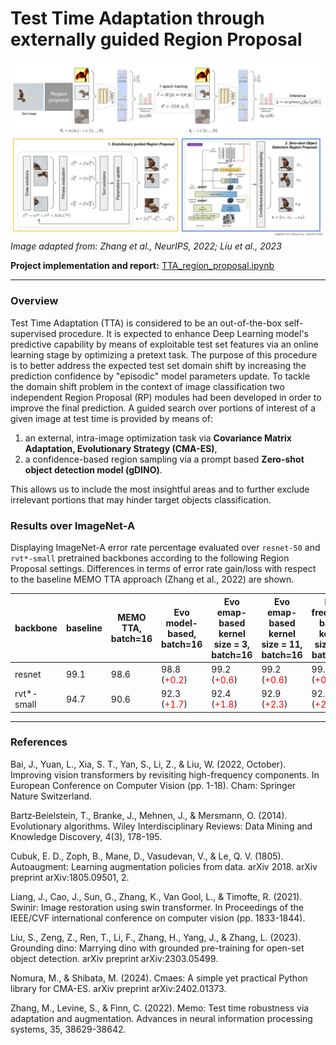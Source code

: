 # Test Time Adaptation through externally guided Region Proposal

![alt text](./pics/pipeline.png)
*Image adapted from:  Zhang et al., NeurIPS, 2022;  Liu et al., 2023*

**Project implementation and report:** [TTA_region_proposal.ipynb](https://github.com/gzemo/TTA-region-proposal/blob/main/TTA_region_proposal.ipynb) 

---

### Overview
Test Time Adaptation (TTA) is considered to be an out-of-the-box self-supervised procedure. It is expected to enhance Deep Learning model's predictive capability by means of exploitable test set features via an online learning stage by optimizing a pretext task. The purpose of this procedure is to better address the expected test set domain shift by increasing the prediction confidence by "episodic" model parameters update.
To tackle the domain shift problem in the context of image classification two independent Region Proposal (RP) modules had been developed in order to improve the final prediction. A guided search over portions of interest of a given image at test time is provided by means of:
1. an external, intra-image optimization task via **Covariance Matrix Adaptation, Evolutionary Strategy (CMA-ES)**,
2. a confidence-based region sampling via a prompt based **Zero-shot object detection model (gDINO)**.

This allows us to include the most insightful areas and to further exclude irrelevant portions that may hinder target objects classification.


### Results over ImageNet-A

Displaying ImageNet-A error rate percentage evaluated over `resnet-50` and `rvt*-small` pretrained backbones according to the following Region Proposal settings. Differences in terms of error rate gain/loss with respect to the baseline MEMO TTA approach (Zhang et al., 2022) are shown.

| backbone | baseline | MEMO TTA, batch=16 | Evo<br/> model-based, batch=16 |Evo<br/> emap-based<br/>kernel size = 3, batch=16 | Evo<br/> emap-based<br/>kernel size = 11, batch=16 |  Evo<br/> freqmap-based<br/>kernel size = 3, batch=16 | Evo<br/> freqmap-based<br/>kernel size = 11, batch=16 | gDINO<br/>box_thr=0.2, text_thr=0.2,<br/> confidence=1, batch=16 | gDINO<br/>box_thr=0.2, text_thr=0.2,<br/> confidence=1, batch=32 |
|----------|----------|----------|---------|--------|-------|--------|---------|--------|-------|
| resnet   | 99.1     | 98.6     | 98.8 (<span style="color:red">+0.2</span>)    | 99.2 (<span style="color:red">+0.6</span>) |  99.2 (<span style="color:red">+0.6</span>)  |  99.2 (<span style="color:red">+0.6</span>)   | 99.4 (<span style="color:red">+0.8</span>)  | **98.4** (<span style="color:green">**-0.2**</span>) | **98.3** (<span style="color:green">**-0.3**</span>) |
| rvt*-small | 94.7   | 90.6     | 92.3 (<span style="color:red">+1.7</span>)    |92.4 (<span style="color:red">+1.8</span>)  |  92.9 (<span style="color:red">+2.3</span>) |  92.9 (<span style="color:red">+2.3</span>)   | 93.2 (<span style="color:red">+2.6</span>)    | **85.7** (<span style="color:green">**-4.9**</span>) | **85.4** (<span style="color:green">**-5.2**</span>) |

---

### References

Bai, J., Yuan, L., Xia, S. T., Yan, S., Li, Z., & Liu, W. (2022, October). Improving vision transformers by revisiting high-frequency components. In European Conference on Computer Vision (pp. 1-18). Cham: Springer Nature Switzerland.

Bartz‐Beielstein, T., Branke, J., Mehnen, J., & Mersmann, O. (2014). Evolutionary algorithms. Wiley Interdisciplinary Reviews: Data Mining and Knowledge Discovery, 4(3), 178-195.

Cubuk, E. D., Zoph, B., Mane, D., Vasudevan, V., & Le, Q. V. (1805). Autoaugment: Learning augmentation policies from data. arXiv 2018. arXiv preprint arXiv:1805.09501, 2.

Liang, J., Cao, J., Sun, G., Zhang, K., Van Gool, L., & Timofte, R. (2021). Swinir: Image restoration using swin transformer. In Proceedings of the IEEE/CVF international conference on computer vision (pp. 1833-1844).

Liu, S., Zeng, Z., Ren, T., Li, F., Zhang, H., Yang, J., & Zhang, L. (2023). Grounding dino: Marrying dino with grounded pre-training for open-set object detection. arXiv preprint arXiv:2303.05499.

Nomura, M., & Shibata, M. (2024). Cmaes: A simple yet practical Python library for CMA-ES. arXiv preprint arXiv:2402.01373.

Zhang, M., Levine, S., & Finn, C. (2022). Memo: Test time robustness via adaptation and augmentation. Advances in neural information processing systems, 35, 38629-38642.




